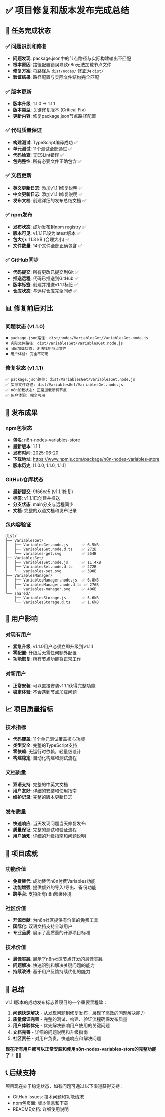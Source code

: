 # ✅ 项目修复和版本发布完成总结

## 🎯 任务完成状态

### ✅ 问题识别和修复
- **问题发现**: package.json中的节点路径与实际构建输出不匹配
- **根本原因**: 路径配置错误导致n8n无法加载节点文件
- **修复方案**: 将路径从 `dist/nodes/` 修正为 `dist/`
- **验证结果**: 路径配置与实际文件结构完全匹配

### ✅ 版本更新
- **版本升级**: 1.1.0 → 1.1.1
- **版本类型**: 关键修复版本 (Critical Fix)
- **更新内容**: 修复package.json节点路径配置

### ✅ 代码质量保证
- **构建测试**: TypeScript编译成功 ✅
- **单元测试**: 11个测试全部通过 ✅
- **代码检查**: 无ESLint错误 ✅
- **包完整性**: 所有必要文件正确包含 ✅

### ✅ 文档更新
- **英文更新日志**: 添加v1.1.1修复说明 ✅
- **中文更新日志**: 添加v1.1.1修复说明 ✅
- **发布文档**: 创建详细的发布总结文档 ✅

### ✅ npm发布
- **发布状态**: 成功发布到npm registry ✅
- **版本可见**: v1.1.1已设为latest版本 ✅
- **包大小**: 11.3 kB (合理大小) ✅
- **文件数量**: 14个文件全部正确包含 ✅

### ✅ GitHub同步
- **代码提交**: 所有更改已提交到Git ✅
- **推送远程**: 代码已推送到GitHub ✅
- **版本标签**: 创建并推送v1.1.1标签 ✅
- **仓库状态**: 与远程仓库完全同步 ✅

## 📊 修复前后对比

### 问题状态 (v1.1.0)
```
❌ package.json路径: dist/nodes/VariablesGet/VariablesGet.node.js
❌ 实际文件路径: dist/VariablesGet/VariablesGet.node.js
❌ n8n加载状态: 无法找到节点文件
❌ 用户体验: 完全不可用
```

### 修复状态 (v1.1.1)
```
✅ package.json路径: dist/VariablesGet/VariablesGet.node.js
✅ 实际文件路径: dist/VariablesGet/VariablesGet.node.js
✅ n8n加载状态: 正常加载所有节点
✅ 用户体验: 完全可用
```

## 🚀 发布成果

### npm包状态
- **包名**: n8n-nodes-variables-store
- **最新版本**: 1.1.1
- **发布时间**: 2025-06-20
- **下载地址**: https://www.npmjs.com/package/n8n-nodes-variables-store
- **版本历史**: [1.0.0, 1.1.0, 1.1.1]

### GitHub仓库状态
- **最新提交**: 9f66ce5 (v1.1.1修复)
- **标签**: v1.1.1已创建并推送
- **分支状态**: main分支与远程同步
- **文档**: 完整的双语文档和发布记录

### 包内容验证
```
dist/
├── VariablesGet/
│   ├── VariablesGet.node.js      ✅ 6.5kB
│   ├── VariablesGet.node.d.ts    ✅ 272B
│   └── variables-get.svg         ✅ 354B
├── VariablesSet/
│   ├── VariablesSet.node.js      ✅ 11.4kB
│   ├── VariablesSet.node.d.ts    ✅ 272B
│   └── variables-set.svg         ✅ 390B
├── VariablesManager/
│   ├── VariablesManager.node.js  ✅ 6.8kB
│   ├── VariablesManager.node.d.ts ✅ 276B
│   └── variables-manager.svg     ✅ 406B
└── shared/
    ├── VariablesStorage.js       ✅ 5.6kB
    └── VariablesStorage.d.ts     ✅ 1.6kB
```

## 🎯 用户影响

### 对现有用户
- **紧急升级**: v1.1.0用户必须立即升级到v1.1.1
- **零配置**: 升级后无需任何额外配置
- **功能恢复**: 所有节点功能将正常工作

### 对新用户
- **正常安装**: 可以直接安装v1.1.1获得完整功能
- **稳定体验**: 不会遇到节点加载问题

## 📈 项目质量指标

### 技术指标
- **代码覆盖**: 11个单元测试覆盖核心功能
- **类型安全**: 完整的TypeScript支持
- **零依赖**: 无运行时依赖，轻量级设计
- **构建稳定**: 自动化构建和测试流程

### 文档质量
- **双语支持**: 完整的中英文文档
- **用户友好**: 详细的安装和使用指南
- **维护记录**: 完整的版本更新日志

### 发布质量
- **快速响应**: 当天发现问题当天修复发布
- **质量保证**: 完整的测试和验证流程
- **用户通知**: 详细的升级指南和问题说明

## 🎊 项目成就

### 功能价值
- **免费替代**: 成功替代n8n付费Variables功能
- **功能增强**: 提供额外的导入/导出、备份功能
- **跨平台**: 支持所有n8n部署环境

### 社区价值
- **开源贡献**: 为n8n社区提供有价值的免费工具
- **国际化**: 双语文档支持全球用户
- **专业品质**: 展示了高质量的开源项目标准

### 技术价值
- **最佳实践**: 展示了n8n社区节点开发的最佳实践
- **问题解决**: 快速识别和解决关键问题的能力
- **持续改进**: 基于用户反馈持续优化的能力

## 🚀 总结

v1.1.1版本的成功发布标志着项目的一个重要里程碑：

1. **问题快速解决** - 从发现问题到修复发布，展现了高效的问题解决能力
2. **质量保证完善** - 完整的测试、构建、验证流程确保发布质量
3. **用户体验优先** - 优先解决影响用户使用的关键问题
4. **文档完善** - 详细的问题说明和升级指南
5. **社区责任** - 对用户负责，快速响应和解决问题

**现在所有用户都可以正常安装和使用n8n-nodes-variables-store的完整功能了！** 🎉✨

## 📞 后续支持

项目现在处于稳定状态，如有问题可通过以下渠道获得支持：
- GitHub Issues: 技术问题和功能请求
- npm包页面: 版本信息和下载
- README文档: 详细使用说明

